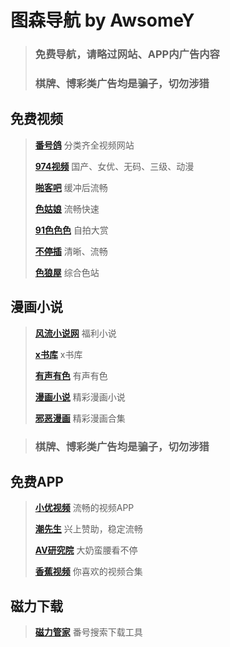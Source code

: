 # 图森导航 by AwsomeY

> ### 免费导航，请略过网站、APP内广告内容
> 
> ### 棋牌、博彩类广告均是骗子，切勿涉猎


## 免费视频

> **[番号鸽](http://www.javdove.club)**      分类齐全视频网站
> 
> **[974视频](http://www.974ch.com)** 国产、女优、无码、三级、动漫
> 
> **[啪客吧](http://kkkka.xyz/)** 缓冲后流畅
> 
> **[色姑娘](http://www.he200.com/)** 流畅快速
> 
> **[91色色色](http://91sss.xyz/)** 自拍大赏
> 
> **[不停插](http://butingcha.xyz/)** 清晰、流畅
> 
> **[色狼屋](http://www.selangw.xyz/)** 综合色站


## 漫画小说

> **[风流小说网](http://m.bhrrr.com/hxiaoshuo/)** 福利小说
> 
> **[x书库](http://www.hhlav.xyz/)** x书库
> 
> **[有声有色](http://www.dadiav5.com/)** 有声有色
> 
> **[漫画小说](http://www.jiujiure3.xyz/)** 精彩漫画小说
> 
> **[邪恶漫画](http://www.9898dh.xyz/)** 精彩漫画合集



> ### 棋牌、博彩类广告均是骗子，切勿涉猎


## 免费APP

> **[小优视频](https://www.xyapp69.com)**  流畅的视频APP
> 
> **[潮先生](https://www.sir69.com/)** 兴上赞助，稳定流畅
> 
> **[AV研究院](https://www.lehaha321.com)** 大奶蛮腰看不停
> 
> **[香蕉视频](https://www.xjapp38.com)** 你喜欢的视频合集
> 


## 磁力下载

> **[磁力管家](http://tiger001.xyz/)** 番号搜索下载工具


